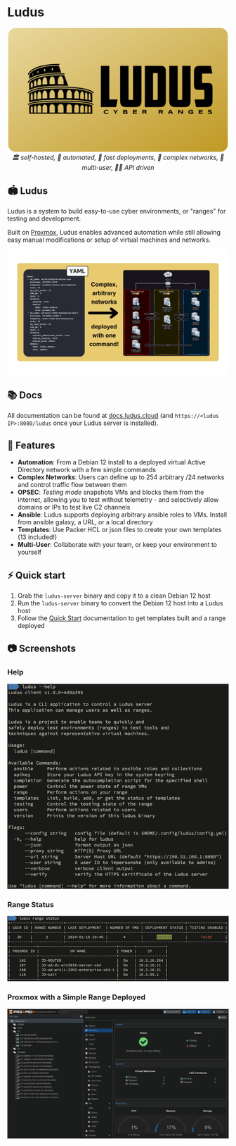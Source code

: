 # Ludus

<div align="center">
  <a href="https://ludus.cloud"><img width="500px" src="docs/static/img/ludus-social-card.png" alt="Ludus"></a>
</div>

<div align="center">
    <em>🏛️ self-hosted, 🤖 automated, 🚀 fast deployments, 🤯 complex networks, 👥 multi-user, 🧑‍💻 API driven</em>
</div>

## 🏟️ Ludus

Ludus is a system to build easy-to-use cyber environments, or "ranges" for testing and development.

Built on [Proxmox](https://www.proxmox.com/en/), Ludus enables advanced automation while still allowing easy manual modifications or setup of virtual machines and networks.

<div align="center">
  <a href="https://ludus.cloud"><img width="1000px" src="docs/static/img/Hero-readme.png" alt="Complex networks"></a>
</div>

## 📚 Docs

All documentation can be found at [docs.ludus.cloud](https://docs.ludus.cloud) (and `https://<ludus IP>:8080/ludus` once your Ludus server is installed).

## 🌟 Features

- **Automation**: From a Debian 12 install to a deployed virtual Active Directory network with a few simple commands
- **Complex Networks**: Users can define up to 254 arbitrary /24 networks and control traffic flow between them
- **OPSEC**: *Testing mode* snapshots VMs and blocks them from the internet, allowing you to test without telemetry - and selectively allow domains or IPs to test live C2 channels
- **Ansible**: Ludus supports deploying arbitrary ansible roles to VMs. Install from ansible galaxy, a URL, or a local directory
- **Templates**: Use Packer HCL or json files to create your own templates (13 included!)
- **Multi-User**: Collaborate with your team, or keep your environment to yourself

## ⚡️ Quick start

1. Grab the `ludus-server` binary and copy it to a clean Debian 12 host
2. Run the `ludus-server` binary to convert the Debian 12 host into a Ludus host
3. Follow the [Quick Start](https://ludus.cloud/docs/category/%EF%B8%8F-quick-start) documentation to get templates built and a range deployed

## 📷 Screenshots

### Help

![Range Status](./docs/static/img/screenshots/help.png)

### Range Status

![Range Status](./docs/static/img/screenshots/range-status.png)

### Proxmox with a Simple Range Deployed

![Proxmox](./docs/static/img/screenshots/proxmox.png)